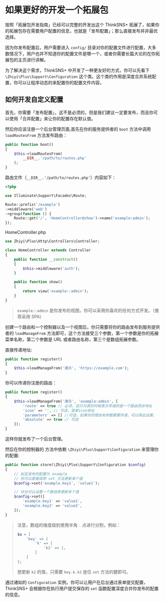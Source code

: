 # 如果更好的开发一个拓展包

按照「拓展包开发指南」已经可以完整的开发出这个 ThinkSNS+ 拓展了，如果你的拓展包存在需要用户配置的信息，也就是「发布配置」；那么直接发布并非最优选择。

因为你发布配置后，用户需要进入 `config/` 目录对你的配置文件进行配置，大多数情况下，用户也并不知道你的配置文件是哪一个，或者你需要长篇大论的在你拓展包的主页进行讲解。

为了解决这个需求，ThinkSNS+ 中开发了一种更友好的方式，你可以先看下 `\Zhiyi\Plus\Support\Configuration` 这个类。这个类的作用是深度合并系统配置，你可以让程序动态的来配置你的配置文件内容。

## 如何开发自定义配置

首先，你需要「发布配置」，这不是必须的，但是我们建议一定要发布，而且你可以使用「合并配置」来让你的配置存在默认值。

然后你应该注册一个后台管理页面,首先在你的服务提供者的 `boot` 方法中调用 `loadRoutesFrom` 方法发布路由：

```php
public function boot()
{
    $this->loadRoutesFrom(
        __DIR__.'/path/to/routes.php'
    );
}
```

路由文件（`__DIR__.'/path/to/routes.php'`）内容如下：

```php
<?php

use Illuminate\Support\Facades\Route;

Route::prefix('/example')
->middleware('web')
->group(function () {
    Route::get('/', 'HomeController@show')->name('example:admin');
});

```

HomeController.php

```php
use Zhiyi\Plus\Http\Controllers\Controller;

class HomeController extends Controller
{
    public function __construct()
    {
        $this->middleware('auth');
    }

    public function show()
    {
        return view('example::admin');
    }
}
```

> `example::admin` 是你发布的视图，你可以采用你喜欢的任何方式开发。（推荐采用 SPA）

创建一个路由和一个控制器以及一个视图后，你只需要将你的路由发布到服务提供者的 `loadManageFrom` 方法即可，这个方法接受三个参数，第一个参数是你的拓展菜单名称，第二个参数是 URL 或者路由名称，第三个是数组拓展参数。

直接传递地址:

```php
public function register()
{
    $this->loadManageFrom('演示', 'https://example.com');
}
```

你可以传递你注册的路由：

```php
public function register()
{
    $this->loadManageFrom('演示', 'example:admin', [
        'route' => true // 必须，该只为真的时候表示传递的是一个路由而非地址
        'icon' => '', // 可选，菜单icon地址
        'parameters' => [] //可选，如果你的理由有参数需要传递，可以用此设置，
        'absolute' => true // 可选
    ]);
}
```

这样你就发布了一个后台管理。

然后在你的控制器的 方法中依赖 `\Zhiyi\Plus\Support\Configuration` 来管理你的配置:

```php
public function store(\Zhiyi\Plus\Support\Configuration $config)
{
    // 拟定发布的配置为 example
    // 你可以直接调用 set 方法更新单个值
    $config->set('example.key1', 'value1');

    // 你也可以设置一个数组来更新多个值
    $config->set([
        'example.key1' => 'value1',
        'example.key2' => 'value2',
    ]);
}
```

> 注意，数组的维度级别使用半角 `.` 点进行分割，例如：
> ```php
> $a = [
>     'key' => [
>         'k' => [
>             'k2' => 1,
>         ]
>     ]
> ];
> ```
> 想更新 `k2` 的值，只需要 `key.k.k2` 座位 `set` 方法的健即可。

通过诸如的 `Configuration` 实例，你可以让用户在后台通过表单提交配置，ThinkSNS+ 会根据你在执行用户提交保存的 `set` 函数配置深度合并你发布的配置的信息。


